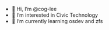 - 👋 Hi, I’m @cog-lee
- 👀 I’m interested in Civic Technology
- 🌱 I’m currently learning osdev and zfs

